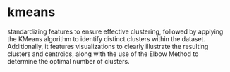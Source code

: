 # kmeans
standardizing features to ensure effective clustering, followed by applying the KMeans algorithm to identify distinct clusters within the dataset. Additionally, it features visualizations to clearly illustrate the resulting clusters and centroids, along with the use of the Elbow Method to determine the optimal number of clusters. 
